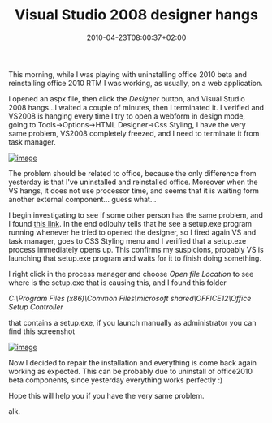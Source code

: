 ﻿---
title: "Visual Studio 2008 designer hangs"
description: ""
date: 2010-04-23T08:00:37+02:00
draft: false
tags: [Visual Studio]
categories: [Visual Studio]
---
This morning, while I was playing with uninstalling office 2010 beta and reinstalling office 2010 RTM I was working, as usually, on a web application.

I opened an aspx file, then click the *Designer* button, and Visual Studio 2008 hangs...I waited a couple of minutes, then I terminated it. I verified and VS2008 is hanging every time I try to open a webform in design mode, going to Tools-&gt;Options-&gt;HTML Designer-&gt;Css Styling, I have the very same problem, VS2008 completely freezed, and I need to terminate it from task manager.

[![image](https://www.codewrecks.com/blog/wp-content/uploads/2010/04/image_thumb17.png "image")](https://www.codewrecks.com/blog/wp-content/uploads/2010/04/image17.png)

The problem should be related to office, because the only difference from yesterday is that I've uninstalled and reinstalled office. Moreover when the VS hangs, it does not use processor time, and seems that it is waiting form another external component... guess what...

I begin investigating to see if some other person has the same problem, and I found [this link](http://forums.asp.net/t/1231941.aspx). In the end odlouhy tells that he see a setup.exe program running whenever he tried to opened the designer, so I fired again VS and task manager, goes to CSS Styling menu and I verified that a setup.exe process immediately opens up. This confirms my suspicions, probably VS is launching that setup.exe program and waits for it to finish doing something.

I right click in the process manager and choose *Open file Location* to see where is the setup.exe that is causing this, and I found this folder

*C:\Program Files (x86)\Common Files\microsoft shared\OFFICE12\Office Setup Controller*

that contains a setup.exe, if you launch manually as administrator you can find this screenshot

[![image](https://www.codewrecks.com/blog/wp-content/uploads/2010/04/image_thumb18.png "image")](https://www.codewrecks.com/blog/wp-content/uploads/2010/04/image18.png)

Now I decided to repair the installation and everything is come back again working as expected. This can be probably due to uninstall of office2010 beta components, since yesterday everything works perfectly :)

Hope this will help you if you have the very same problem.

alk.
